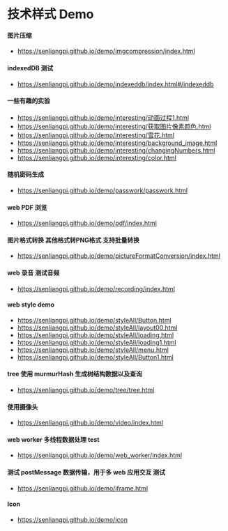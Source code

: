 <!--
 * @Author: Pi Patle
 * @Email: pisenliang@gmail.com
 * @Github: https://github.com/SenLiangpi
 * @Website: https://senliangpi.github.io/blog/#/
 * @Date: 2022-01-29 10:51:11
 * @LastEditors: Pi Patle
 * @LastEditTime: 2023-01-03 17:21:11
-->
# 技术样式 Demo
#### 图片压缩
- https://senliangpi.github.io/demo/imgcompression/index.html
#### indexedDB 测试
- https://senliangpi.github.io/demo/indexeddb/index.html#/indexeddb
#### 一些有趣的实验
- https://senliangpi.github.io/demo/interesting/动画过程1.html
- https://senliangpi.github.io/demo/interesting/获取图片像素颜色.html
- https://senliangpi.github.io/demo/interesting/雪花.html
- https://senliangpi.github.io/demo/interesting/background_image.html
- https://senliangpi.github.io/demo/interesting/changingNumbers.html
- https://senliangpi.github.io/demo/interesting/color.html
#### 随机密码生成
- https://senliangpi.github.io/demo/passwork/passwork.html
#### web PDF 浏览
- https://senliangpi.github.io/demo/pdf/index.html
#### 图片格式转换 其他格式转PNG格式 支持批量转换
- https://senliangpi.github.io/demo/pictureFormatConversion/index.html
#### web 录音 测试音频
- https://senliangpi.github.io/demo/recording/index.html
#### web style demo
- https://senliangpi.github.io/demo/styleAll/Button.html
- https://senliangpi.github.io/demo/styleAll/layout00.html
- https://senliangpi.github.io/demo/styleAll/loading.html
- https://senliangpi.github.io/demo/styleAll/loading1.html
- https://senliangpi.github.io/demo/styleAll/menu.html
- https://senliangpi.github.io/demo/styleAll/Button1.html
#### tree 使用 murmurHash 生成树结构数据以及查询
- https://senliangpi.github.io/demo/tree/tree.html
#### 使用摄像头
- https://senliangpi.github.io/demo/video/index.html
#### web worker 多线程数据处理 test
- https://senliangpi.github.io/demo/web_worker/index.html
#### 测试 postMessage 数据传输，用于多 web 应用交互 测试
- https://senliangpi.github.io/demo/iframe.html
#### Icon
- https://senliangpi.github.io/demo/icon